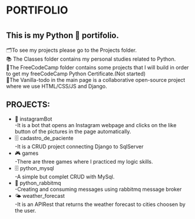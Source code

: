 
<h1>PORTIFOLIO<h1>

<h2>This is my Python 🐍 portifolio.</h2>  
🗂️To see my projects please go to the Projects folder.<br> 
📚 The Classes folder contains my personal studies related to Python.<br>
🔖The FreeCodeCamp folder contains some projects that I will build in order to get my freeCodeCamp Python Certificate.(Not started)<br>
🚀The Vanilla-todo in the main page is a collaborative open-source project where we use HTML/CSS/JS and Django.  

<h2>PROJECTS:</h2>

<ul>
    <li>🤖 instagramBot<br>-It is a bot that opens an Instagram webpage and clicks on the like button of the pictures in the page automatically.</li>
    <li>🗄️ cadastro_de_paciente<br>-It is a CRUD project connecting Django to SqlServer</li>
    <li>🎮 games<br>-There are three games where I practiced my logic skills.</li>
    <li>🗄️ python_mysql<br>-A simple but complet CRUD with MySql.</li>
    <li>🐰 python_rabbitmq<br>-Creating and consuming messages using rabbitmq message broker</li>
    <li>🌤️ weather_forecast<br>-It is an APIRest that returns the weather forecast to cities choosen by the user.</li> 
</ul>